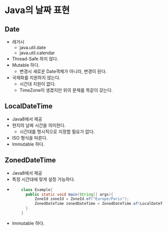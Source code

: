 # Java의 날짜 표현

## Date

- 레거시
    - java.util.date
    - java.util.calendar
- Thread-Safe 하지 않다.
- Mutable 하다.
  - 변경시 새로운 Date객체가 아니라, 변경이 된다.
- 국제화를 지원하지 않는다.
  - 시간대 지원이 없다.
  - TimeZone이 생겼지만 위의 문제를 똑같이 갖는다.

## LocalDateTime

- Java8에서 제공
- 현지의 날짜 시간을 의미한다.
    - 시간대를 명시적으로 지정할 필요가 없다.
- ISO 형식을 따른다.
- Immutable 하다.

## ZonedDateTime

- Java8에서 제공
- 특정 시간대에 맞게 설정 가능하다.
- ```java
      class Example{
        public static void main(String[] args){
            ZoneId zoneId = ZoneId.of("Europe/Paris");   
            ZonedDateTime zonedDateTime = ZonedDateTime.of(LocalDateTime.now(), zoneId);
        }
      }
   ```
- Immutable 하다.